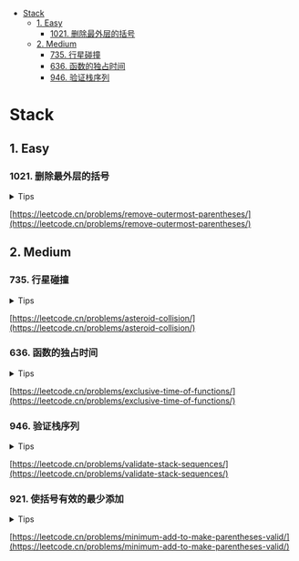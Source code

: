 <!-- TOC -->

* [Stack](#stack)
    * [1. Easy](#1-easy)
        * [1021. 删除最外层的括号](#1021-)
    * [2. Medium](#2-medium)
        * [735. 行星碰撞](#735-)
        * [636. 函数的独占时间](#636-)
        * [946. 验证栈序列](#946-)

<!-- TOC -->

# Stack

## 1. Easy

### 1021. 删除最外层的括号

<details>
<summary>Tips</summary>

1. 使用Stack
2. 先判断右括号pop
3. 然后Stack非空就append
4. 最后判断左括号push

</details>

[https://leetcode.cn/problems/remove-outermost-parentheses/](https://leetcode.cn/problems/remove-outermost-parentheses/)

## 2. Medium

### 735. 行星碰撞

<details>
<summary>Tips</summary>

1. 使用Stack
2. 保存向右方向的行星
3. 每次遇到向左的出栈比较大小

</details>

[https://leetcode.cn/problems/asteroid-collision/](https://leetcode.cn/problems/asteroid-collision/)

### 636. 函数的独占时间

<details>
<summary>Tips</summary>

1. 使用Stack
2. 存放上一个执行的函数
3. 遇到start和end分别讨论,注意直接给start加时间最简单

</details>

[https://leetcode.cn/problems/exclusive-time-of-functions/](https://leetcode.cn/problems/exclusive-time-of-functions/)

### 946. 验证栈序列

<details>
<summary>Tips</summary>

1. 使用Stack
2. 模拟这个pop的过程即可
3. 每次push完就比较栈顶和pop序列是否一样
4. 一样就不断pop
5. 如果最后栈为空则可以

</details>

[https://leetcode.cn/problems/validate-stack-sequences/](https://leetcode.cn/problems/validate-stack-sequences/)

### 921. 使括号有效的最少添加

<details>
<summary>Tips</summary>

1. 使用Stack
2. 必须左右匹配才行

</details>

[https://leetcode.cn/problems/minimum-add-to-make-parentheses-valid/](https://leetcode.cn/problems/minimum-add-to-make-parentheses-valid/)